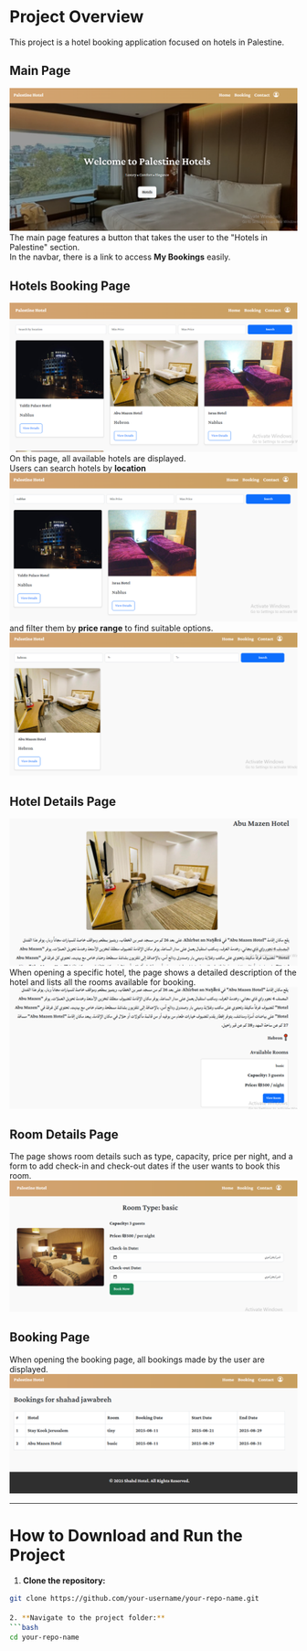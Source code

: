 # Project Overview

This project is a hotel booking application focused on hotels in Palestine.

## Main Page
![1](screenshot/Capture.PNG)  
The main page features a button that takes the user to the "Hotels in Palestine" section.  
In the navbar, there is a link to access **My Bookings** easily.

## Hotels Booking Page
![2](screenshot/Capture2.PNG)  
On this page, all available hotels are displayed.  
Users can search hotels by **location**  
![3](screenshot/Capture3.PNG)  
and filter them by **price range** to find suitable options.  
![4](screenshot/Capture4.PNG) 

## Hotel Details Page
![5](screenshot/5Capture.PNG)  
When opening a specific hotel, the page shows a detailed description of the hotel and lists all the rooms available for booking.  
![6](screenshot/6Capture.PNG) 

## Room Details Page
The page shows room details such as type, capacity, price per night, and a form to add check-in and check-out dates if the user wants to book this room.  
![7](screenshot/7Capture.PNG) 

## Booking Page
When opening the booking page, all bookings made by the user are displayed.  
![8](screenshot/8Capture.PNG)  

---

# How to Download and Run the Project

1. **Clone the repository:**

```bash
git clone https://github.com/your-username/your-repo-name.git

2. **Navigate to the project folder:**
```bash
cd your-repo-name